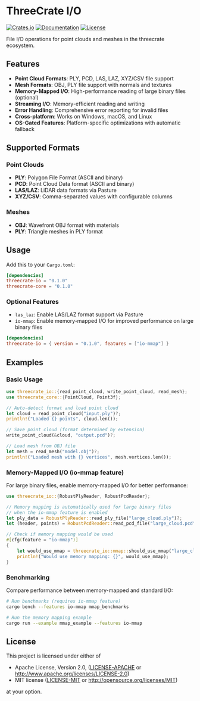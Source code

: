 # ThreeCrate I/O

[![Crates.io](https://img.shields.io/crates/v/threecrate-io.svg)](https://crates.io/crates/threecrate-io)
[![Documentation](https://docs.rs/threecrate-io/badge.svg)](https://docs.rs/threecrate-io)
[![License](https://img.shields.io/badge/license-MIT%20OR%20Apache--2.0-blue.svg)](https://github.com/rajgandhi1/threecrate#license)

File I/O operations for point clouds and meshes in the threecrate ecosystem.

## Features

- **Point Cloud Formats**: PLY, PCD, LAS, LAZ, XYZ/CSV file support
- **Mesh Formats**: OBJ, PLY file support with normals and textures
- **Memory-Mapped I/O**: High-performance reading of large binary files (optional)
- **Streaming I/O**: Memory-efficient reading and writing
- **Error Handling**: Comprehensive error reporting for invalid files
- **Cross-platform**: Works on Windows, macOS, and Linux
- **OS-Gated Features**: Platform-specific optimizations with automatic fallback

## Supported Formats

### Point Clouds
- **PLY**: Polygon File Format (ASCII and binary)
- **PCD**: Point Cloud Data format (ASCII and binary)
- **LAS/LAZ**: LiDAR data formats via Pasture
- **XYZ/CSV**: Comma-separated values with configurable columns

### Meshes
- **OBJ**: Wavefront OBJ format with materials
- **PLY**: Triangle meshes in PLY format

## Usage

Add this to your `Cargo.toml`:

```toml
[dependencies]
threecrate-io = "0.1.0"
threecrate-core = "0.1.0"
```

### Optional Features

- `las_laz`: Enable LAS/LAZ format support via Pasture
- `io-mmap`: Enable memory-mapped I/O for improved performance on large binary files

```toml
[dependencies]
threecrate-io = { version = "0.1.0", features = ["io-mmap"] }
```

## Examples

### Basic Usage

```rust
use threecrate_io::{read_point_cloud, write_point_cloud, read_mesh};
use threecrate_core::{PointCloud, Point3f};

// Auto-detect format and load point cloud
let cloud = read_point_cloud("input.ply")?;
println!("Loaded {} points", cloud.len());

// Save point cloud (format determined by extension)
write_point_cloud(&cloud, "output.pcd")?;

// Load mesh from OBJ file
let mesh = read_mesh("model.obj")?;
println!("Loaded mesh with {} vertices", mesh.vertices.len());
```

### Memory-Mapped I/O (io-mmap feature)

For large binary files, enable memory-mapped I/O for better performance:

```rust
use threecrate_io::{RobustPlyReader, RobustPcdReader};

// Memory mapping is automatically used for large binary files
// when the io-mmap feature is enabled
let ply_data = RobustPlyReader::read_ply_file("large_cloud.ply")?;
let (header, points) = RobustPcdReader::read_pcd_file("large_cloud.pcd")?;

// Check if memory mapping would be used
#[cfg(feature = "io-mmap")]
{
    let would_use_mmap = threecrate_io::mmap::should_use_mmap("large_cloud.ply");
    println!("Would use memory mapping: {}", would_use_mmap);
}
```

### Benchmarking

Compare performance between memory-mapped and standard I/O:

```bash
# Run benchmarks (requires io-mmap feature)
cargo bench --features io-mmap mmap_benchmarks

# Run the memory mapping example
cargo run --example mmap_example --features io-mmap
```

## License

This project is licensed under either of

- Apache License, Version 2.0, ([LICENSE-APACHE](LICENSE-APACHE) or http://www.apache.org/licenses/LICENSE-2.0)
- MIT license ([LICENSE-MIT](LICENSE-MIT) or http://opensource.org/licenses/MIT)

at your option. 
